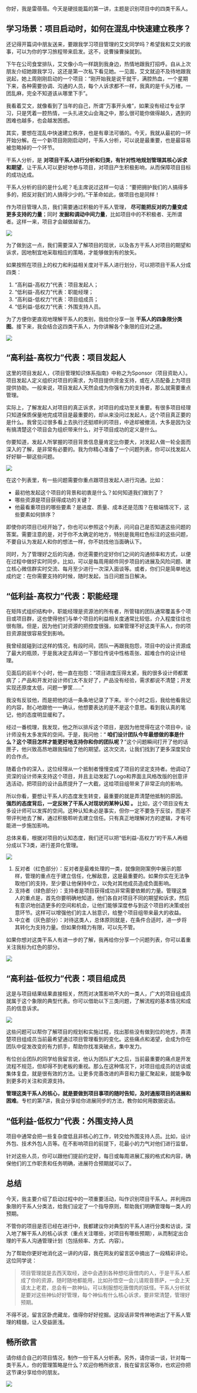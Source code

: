 你好，我是雷蓓蓓。今天是硬技能篇的第一讲，主题是识别项目中的四类干系人。

## 学习场景：项目启动时，如何在混乱中快速建立秩序？

还记得开篇词中朋友送来，要跟我学习项目管理的艾文同学吗？希望我和艾文的故事，可以为你的学习旅程带来启发。这不，说曹操曹操就到。

下午在公司食堂排队，艾文像小鸟一样跳到我身边，热情地跟我打招呼。自从上次朋友介绍她跟我学习，这还是第一次私下看见她。一见面，艾文就迫不及待地跟我说起，她上周刚刚启动的一个项目：“刚开始我是说干就干，满腔热血，一个星期下来，各种需要协调、沟通的人员，每个人诉求都不一样，我真的是千头万绪，一团乱麻，完全不知道该从哪里下手”。

我看着艾文，就像看到了当年的自己，所谓“万事开头难”，如果没有经过专业学习，只是凭着一腔热情，一头扎进文山会海之中，那么很可能你做得越久，遇到的困难也越多，也会越发困惑。

其实，要想在混乱中快速建立秩序，也是有章法可循的。今天，我就从最初的一环开始分解。在一个新项目刚刚启动时，干系人分析，可以说是最重要，也是最容易被忽略掉的一个环节。

干系人分析，是 **对项目干系人进行分析和归类，有针对性地规划管理其核心诉求和期望**，让干系人可以更好地参与项目，对项目产生积极影响，从而保障项目目标的成功达成。

干系人分析的目的是什么呢？毛主席说过这样一句话：“要把拥护我们的人搞得多多的，把反对我们的人搞得少少的。”干革命如此，做项目也是同样！

作为项目管理人员，我们需要通过积极的干系人管理， **尽可能把反对的力量变成更多支持的力量**；同时 **发掘和调动中间力量**，比如项目中的不积极者、无所谓者。这样一来，项目才会越做越省力。

![](https://static001.geekbang.org/resource/image/42/cc/426baaa566995699a0853c2e6f5990cc.png?wh=2012x708)

为了做到这一点，我们需要深入了解项目的现状，以及各方干系人对项目的期望和诉求，因地制宜地采取相应的策略，才能够做到有的放矢。

如果按照在项目上的权力和利益相关度对干系人进行划分，可以把项目干系人分成四类：

1. “高利益-高权力”代表：项目发起人；
2. “低利益-高权力”代表：职能经理；
3. “高利益-低权力”代表：项目组成员；
4. “低利益-低权力”代表：外围支持人员。

为了方便你更直观地理解干系人的类别，我给你分享一张 **干系人的四象限分类图**。接下来，我会结合这四类干系人，为你讲解各个象限的应对之道。

![](https://static001.geekbang.org/resource/image/e5/c7/e5a3906e937d14d9d6961c26a2052ec7.png?wh=1422x998)

## **“高利益-高权力”代表：项目发起人**

这里的项目发起人，《项目管理知识体系指南》中称之为Sponsor（项目资助人）。项目发起人定义组织对项目的需求，为项目提供资金支持，或在人员配备上为项目提供协助。一般来说，项目发起人天然会成为你强有力的支持者，那么就需要重点管理。

实际上，了解发起人对项目的真正诉求，对项目的成功至关重要。有很多项目经理只知道保质保量地完成项目是最重要的，却从来没问过发起人，这个项目真正要的是什么。我曾见过很多看上去执行还挺顺利的项目，中途却被撤消，大多是因为没有搞清楚这个项目会为组织带来什么，对于项目成功的定义是什么。

你要知道，发起人所掌握的项目背景信息量肯定比你要大，对发起人做一轮全面而深入的了解，是非常有必要的。我为你精心准备了一个问题列表，你可以找发起人好好聊一聊这些问题。

![](https://static001.geekbang.org/resource/image/ea/47/eaf0e8c4c36068156a687411622d9c47.png?wh=1692x930)

在这个列表里，有一些问题需要你重点跟项目发起人进行沟通。比如：

- 最初他发起这个项目的背景和初衷是什么？如何知道我们做到了？
- 哪些资源是项目获得成功的关键？
- 他最看重项目的哪些要素？是进度、质量、成本还是范围？在极端情况下，这些要素如何排序？

即使你的项目已经开始了，你也可以参照这个列表，问问自己是否知道这些问题的答案。需要注意的是，对于你不太确定的地方，特别是我用红色标注的这些问题，不要自认为发起人和你的想法一样，你不妨找他当面确认下。

同时，为了管理好之后的沟通，你还需要约定好你们之间的沟通频率和方式，以便在过程中做好实时同步。比如，可以是每周用邮件同步项目的进展及风险问题、建立核心微信群实时交流、每月至少进行一次深入面谈等。或者，你们只是简单地达成约定：在你需要支持的时候，随时发起，当日问题当日解决。

## **“低利益-高权力”代表：职能经理**

在矩阵式组织结构中，职能经理是资源池的所有者，所管辖的团队通常覆盖多个项目或项目群，这也使得他们与单个项目的利益相关度通常比较低，介入程度往往也很有限。但是，因为他们对资源的把控度很强，如果管理不好这类干系人，你的项目资源就很容易受到影响。

我曾经就碰到过这样的情况，有段时间，团队一再跟我抱怨，项目中的设计资源成了最大的瓶颈，于是我决定去拜访一下那位传说中性格乖张、超难合作的设计经理。

见面后的前半个小时，他一直在抱怨：“项目进度压得太紧，我的很多设计师都累病了；产品和开发对设计师们太不友好了，产品没有经验，需求都说不清楚；开发实现还原度太低，问题一箩筐……”

我没有反驳他，而是把他的话一条条地记录了下来。半个小时之后，我给他看我记的内容，耐心地跟他一一确认，他想要表达的是不是这个意思。看到我认真的笔记，他的态度明显缓和了。

经过一番梳理，我发现，他之所以排斥这个项目，是因为他觉得在这个项目中，设计师没有太多发挥的空间。于是，我问他：“ **咱们设计团队今年最想做的事是什么？这个项目怎样才能更好地支持你和你的团队呢？**”这个问题瞬间打开了他的话匣子，他兴致高昂地跟我描绘了他的期望。这次交流，让我们找到了更多深度契合的合作点。

随着合作的深入，这位经理从一个抵制者慢慢变成了项目的坚定支持者。他调动了资深的设计师来支持这个项目，并且主动发起了Logo和界面主风格改版的创意评选活动，把项目的设计品质提升了一大截，这给项目组带来了非常正向的影响。

所以你看，要想让干系人的态度发生转变，最重要的就是弄清楚他抵制的原因。 **强烈的态度背后，一定反映了干系人对现状的某种认知** **。** 比如，这个项目没有太多设计师可以发挥的空间。这种认知未必是事实，但你一定不要急于反驳，而是不带评判地去了解，通过积极聆听去建立信任。只有真正地理解对方的逻辑，才有可能进一步施加影响。

总体来看，根据对项目的认知态度，我们还可以把“低利益-高权力”的干系人再细分成以下3类，进行差异化管理。

![](https://static001.geekbang.org/resource/image/f7/d7/f74251393bef4a26e3f7f14a6a947fd7.png?wh=1514x856)

1. 反对者（红色部分）：反对者是最难处理的一类，就像刚刚案例中展示的那样，管理的重点在于建立信任，化解敌意，这是最重要的。如果你实在无法争取他们的支持，至少要让他保持中立，以免对其他成员造成负面影响。
2. 支持者（绿色部分）：支持者是项目获得成功非常需要依赖的力量。管理这类人的重点是，首先你要明确地知道，他们各自对项目不同的期望和诉求，然后有意识地创造更多的空间和机会，让他们能够深度参与到这个项目的决策或创意环节。这样可以增强他们的主人翁意识，给整个项目组带来最大的收益。
3. 中立者（灰色部分）：对待这类人，总体原则就是，在条件合适时，进一步将其转化为支持力量。但如果你精力有限，可以先不管。

如果你想对这类干系人有进一步的了解，我再给你分享一个问题列表，你可以着重关注我标为红色的部分。

![](https://static001.geekbang.org/resource/image/56/2a/568c0f36e6da00a60cf983e21afdyy2a.png?wh=2034x1112)

## **“高利益-低权力”代表：项目组成员**

这是与项目结果结果直接相关，然而对决策影响不大的一类人，广大的项目组成员就属于这个象限的典型代表。你可以借助以下三类问题，了解流程的基本情况和成员的信息诉求。

![](https://static001.geekbang.org/resource/image/aa/fd/aaa82838363e150d538d475fbb69a2fd.png?wh=1932x986)

这些问题可以帮你了解项目的规划和实施过程，找出那些没有做到位的地方，弄清楚项目组成员当前最希望通过项目管理看到的变化。这些痛点和渴望，会成为你在团队中促发改变的有力抓手，帮助你找准突破点，集中发力。

有位创业团队的同学给我留言说，他认为团队扩大之后，当前最重要的痛点是开发流程不规范，但却得不到老板的重视。那么在这种情况下，对项目组成员的访谈或集体复盘，就是很有效的方法。让更多完善改进的声音和力量汇聚起来，就能争取到更多的关注和资源支持。

**管理这类干系人的核心，就是要做到项目事项的随时告知，及时通报项目的进展和困难**。专栏的第7讲，我会分享给你进展同步的方法，教你如何用数据说话。

## **“低利益-低权力”代表：外围支持人员**

项目中通常会把一些复杂度低且非核心的工作，转交给外围支持人员。比如，设计外包、技术外包人员等。在不影响项目的前提下，花最小的力气对他们进行监督。

针对这些人员，你可以跟他们提前约定好，每日或每周进展汇报的格式和内容，确保他们的工作职责和任务明确，进展符合预期就可以了。

## **总结**

今天，我主要介绍了启动过程中的一项重要活动，叫作识别项目干系人。并利用四象限的干系人分类法，给我们设定了一个指导原则，帮助我们明确管理每一类人的预期。

不管你的项目是否已经在进行中，我都建议你对典型的干系人进行分类和访谈，深入地了解干系人的核心诉求（重点关注哪些，对项目有哪些预期），从而制定出合理的干系人沟通管理计划（包括频率、方式、内容）。

为了帮助你更好地消化这一讲的内容，我在网友的留言区中摘出了一段精彩评论。这位同学说：

> 项目管理就是去西天取经，途中会遇到各种想吃唐僧肉的人，于是干系人都成了你的资源，随时随地都能用，比如孙悟空一会儿请观音菩萨，一会上天请太上老君，总会有一款神仙，可以制服想吃唐僧肉的妖怪。干系人分析就是要对这些神仙好好管理，每个神仙有什么核心诉求，要非常清楚，管理好预期。

不得不说，留言区卧虎藏龙，值得你好好挖掘。这段话非常传神地讲出了干系人管理的精髓，让人受益匪浅。

## **畅所欲言**

请你结合自己的项目情况，制作一份干系人分析表。另外，请你谈一谈，针对每一类干系人，你的管理策略是什么？欢迎你畅所欲言，我在留言区等你，也欢迎你把这节课分享给你的朋友。

![](https://static001.geekbang.org/resource/image/f3/a6/f3f0415303ae1fbab4e972899e5dbda6.png?wh=2040x950)